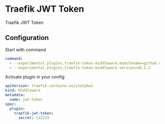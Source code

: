 #  Traefik JWT Token

 Traefik JWT Token  

## Configuration

Start with command
```yaml
command:
  - --experimental.plugins.traefik-token-middleware.modulename=github.com/tonyfud/traefik-jwt-token
  - --experimental.plugins.traefik-token-middleware.version=v0.2.2
```

Activate plugin in your config  

```yaml
apiVersion: traefik.containo.us/v1alpha1
kind: Middleware
metadata:
  name: jwt-token
spec:
  plugin:
    traefik-jwt-token:
      secret: 112233
```
